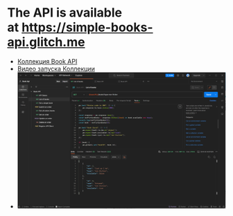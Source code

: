 # The API is available at https://simple-books-api.glitch.me
* [Коллекция Book API](https://github.com/beck-look/tree/blob/main/Postman/Book%20API.postman_collection.json)
* [Видео запуска Коллекции](https://github.com/beck-look/tree/blob/main/Postman/runBookApi.mp4)
* ![Скриншот Коллекция Book API](https://github.com/beck-look/tree/blob/main/Postman/bookAPI%20Listbook.png)
